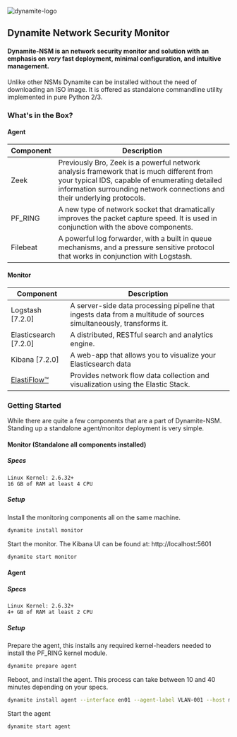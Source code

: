 ![dynamite-logo](https://github.com/vlabsio/dynamite-nsm/raw/master/img/dynamite_182x44.png)
## Dynamite Network Security Monitor

#### Dynamite-NSM is an network security monitor and solution with an emphasis on *very* fast deployment, minimal configuration, and intuitive management.

Unlike other NSMs Dynamite can be installed without the need of downloading an ISO image. It is offered as standalone commandline utility implemented in pure Python 2/3.

### What's in the Box?

#### Agent
| Component   | Description                                                                                                                                                                                                           |
|-------------|-----------------------------------------------------------------------------------------------------------------------------------------------------------------------------------------------------------------------|
| Zeek        | Previously Bro, Zeek is a powerful network analysis framework that is much different from your typical IDS, capable of enumerating detailed information surrounding network connections and their underlying protocols.                                      |
| PF_RING     | A new type of network socket that dramatically improves the packet capture speed. It is used in conjunction with the above components.                                                                                |
| Filebeat    | A powerful log forwarder, with a built in queue mechanisms, and a pressure sensitive protocol that works in conjunction with Logstash.                                                                                |


#### Monitor

| Component                                              | Description                                                                                                         |
|--------------------------------------------------------|---------------------------------------------------------------------------------------------------------------------|
| Logstash [7.2.0]                                       | A server-side data processing pipeline that ingests data from a multitude of sources simultaneously, transforms it. |
| Elasticsearch [7.2.0]                                  | A distributed, RESTful search and analytics engine.                                                            |
| Kibana [7.2.0]                                         | A web-app that allows you to visualize your Elasticsearch data                                                      |
| [ElastiFlow™](https://github.com/robcowart/elastiflow) | Provides network flow data collection and visualization using the Elastic Stack.                                    |


### Getting Started

While there are quite a few components that are a part of Dynamite-NSM. Standing up a standalone agent/monitor deployment is very simple.

#### Monitor (Standalone all components installed)

##### Specs
```
Linux Kernel: 2.6.32+
16 GB of RAM at least 4 CPU
```
##### Setup

Install the monitoring components all on the same machine.
```bash
dynamite install monitor
```

Start the monitor. The Kibana UI can be found at: http://localhost:5601
```bash
dynamite start monitor
```

#### Agent

##### Specs
```
Linux Kernel: 2.6.32+
4+ GB of RAM at least 2 CPU
```

##### Setup
Prepare the agent, this installs any required kernel-headers needed to install the PF_RING kernel module. 

```bash
dynamite prepare agent
```

Reboot, and install the agent. This process can take between 10 and 40 minutes depending on your specs.

```bash
dynamite install agent --interface en01 --agent-label VLAN-001 --host my-monitor-host-or-ip.local --port 5044
```

Start the agent
```bash
dynamite start agent
```
